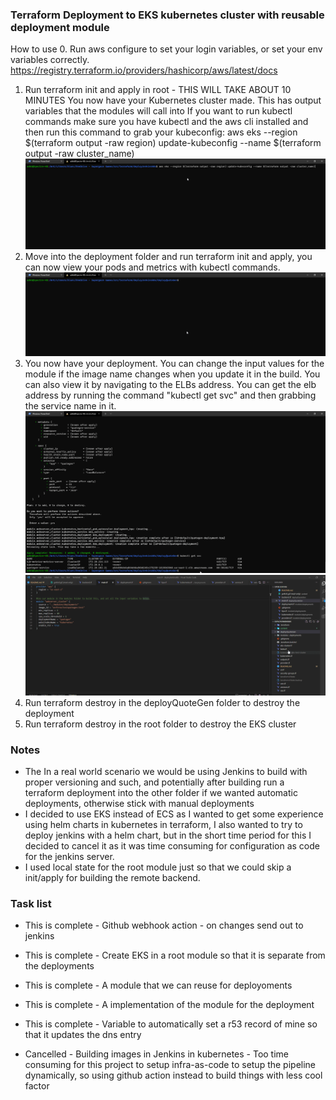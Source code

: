 ### Terraform Deployment to EKS kubernetes cluster with reusable deployment module
How to use
0. Run aws configure to set your login variables, or set your env variables correctly.
    https://registry.terraform.io/providers/hashicorp/aws/latest/docs
1. Run terraform init and apply in root - THIS WILL TAKE ABOUT 10 MINUTES
    You now have your Kubernetes cluster made.  This has output variables that the modules will call into
    If you want to run kubectl commands make sure you have kubectl and the aws cli installed and then run this command to grab your kubeconfig:
        aws eks --region $(terraform output -raw region) update-kubeconfig --name $(terraform output -raw cluster_name)
        ![Getting your kubeconfig](https://github.com/kjblanchard/terraformHelmk8sDeploy/raw/master/content/getkctl.gif "Getting your Kubeconfig")
2. Move into the deployment folder and run terraform init and apply, you can now view your pods and metrics with kubectl commands.
        ![Getting your kubeconfig](https://github.com/kjblanchard/terraformHelmk8sDeploy/raw/master/content/viewpods.gif "View your pods")
3. You now have your deployment.  You can change the input values for the module if the image name changes when you update it in the build.  You can also view it by navigating to the ELBs address.  You can get the elb address by running the command "kubectl get svc" and then grabbing the service name in it.
        ![Get the service](https://github.com/kjblanchard/terraformHelmk8sDeploy/raw/master/content/getelb.gif "Get the service name")
        ![Changing the variables](https://github.com/kjblanchard/terraformHelmk8sDeploy/raw/master/content/changedeployment.gif "Modify your deployment")
4. Run terraform destroy in the deployQuoteGen folder to destroy the deployment
5. Run terraform destroy in the root folder to destroy the EKS cluster

### Notes
- The In a real world scenario we would be using Jenkins to build with proper versioning and such, and potentially after building run a terraform deployment into the other folder if we wanted automatic deployments, otherwise stick with manual deployments
- I decided to use EKS instead of ECS as I wanted to get some experience using helm charts in kubernetes in terraform, I also wanted to try to deploy jenkins with a helm chart, but in the short time period for this I decided to cancel it as it was time consuming for configuration as code for the jenkins server.
- I used local state for the root module just so that we could skip a init/apply for building the remote backend.

### Task list
- This is complete - Github webhook action - on changes send out to jenkins
- This is complete - Create EKS in a root module so that it is separate from the deployments
- This is complete - A module that we can reuse for deployoments
- This is complete - A implementation of the module for the deployment
- This is complete - Variable to automatically set a r53 record of mine so that it updates the dns entry

- Cancelled - Building images in Jenkins in kubernetes - Too time consuming for this project to setup infra-as-code to setup the pipeline dynamically, so using github action instead to build things with less cool factor